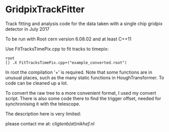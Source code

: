 # GridpixTrackFitter
Track fitting and analysis code for the data taken with a single chip gridpix detector in July 2017

To be run with Root cern version 6.08.02 and at least C++11

Use FitTracksTimePix.cpp to fit tracks to timepix: 

	root
	[] .X FitTracksTimePix.cpp+("example_converted.root") 

In root the compilation '+' is required. Note that some functions are in unusual places, such as the many static functions in HoughTransformer. To code can be cleaned up a lot.

To convert the raw tree to a more convenient format, I used my convert script. There is also some code there to find the trigger offset, needed for synchronising it with the telescope.

The description here is very limited: 

please contact me at: *cligtenb(at)nikhef.nl*
